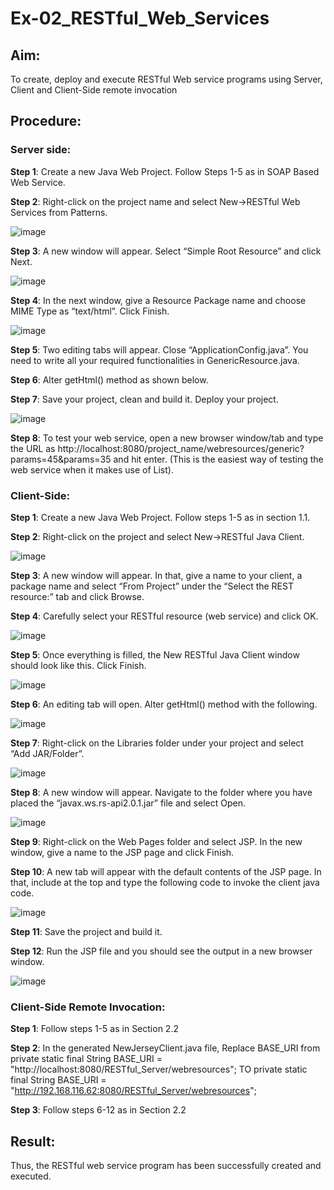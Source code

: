 # Ex-02_RESTful_Web_Services
## Aim:

To create, deploy and execute RESTful Web service programs using Server, Client and Client-Side remote invocation
## Procedure:

### Server side:
**Step 1**: Create a new Java Web Project. Follow Steps 1-5 as in SOAP Based Web Service.

**Step 2**: Right-click on the project name and select New->RESTful Web Services from Patterns.

![image](https://github.com/Mena-Rossini/Ex-04_RESTful_Web_Services/assets/102855266/a45e9a94-15c0-4f25-8af8-0f9290928969)


**Step 3**: A new window will appear. Select “Simple Root Resource” and click Next.
 
![image](https://github.com/Mena-Rossini/Ex-04_RESTful_Web_Services/assets/102855266/8c46f626-a53a-4148-9f8d-ae227b1555e9)


**Step 4**: In the next window, give a Resource Package name and choose MIME Type as “text/html”. Click Finish.

![image](https://github.com/Mena-Rossini/Ex-04_RESTful_Web_Services/assets/102855266/ef5c6ada-0f70-4929-a730-1feb3c09a490)


**Step 5**: Two editing tabs will appear. Close “ApplicationConfig.java”. You need to write all your required functionalities in GenericResource.java.

**Step 6**: Alter getHtml() method as shown below.

**Step 7**: Save your project, clean and build it. Deploy your project.
 
![image](https://github.com/Mena-Rossini/Ex-04_RESTful_Web_Services/assets/102855266/5d8e1073-f6f0-4928-a147-bbef9be2bf06)

 


**Step 8**: To test your web service, open a new browser window/tab and type the URL as http://localhost:8080/project_name/webresources/generic?params=45&params=35 and hit enter. (This is the easiest way of testing the web service when it makes use of List).



### Client-Side:


**Step 1**: Create a new Java Web Project. Follow steps 1-5 as in section 1.1.

**Step 2**: Right-click on the project and select New->RESTful Java Client.

![image](https://github.com/Mena-Rossini/Ex-04_RESTful_Web_Services/assets/102855266/20d97d6f-d836-44f2-93a4-6e6aa3b170f6)


**Step 3**: A new window will appear. In that, give a name to your client, a package name and select “From Project” under the “Select the REST resource:” tab and click Browse. 

**Step 4**: Carefully select your RESTful resource (web service) and click OK.
 
![image](https://github.com/Mena-Rossini/Ex-04_RESTful_Web_Services/assets/102855266/823edd4e-02ac-470d-a01c-e8dedcf280f7)
 

**Step 5**: Once everything is filled, the New RESTful Java Client window should look like this. Click Finish.

![image](https://github.com/Mena-Rossini/Ex-04_RESTful_Web_Services/assets/102855266/03cc9db3-efac-4eda-b799-b71568ff9b6e)


**Step 6**: An editing tab will open. Alter getHtml() method with the following.

![image](https://github.com/Mena-Rossini/Ex-04_RESTful_Web_Services/assets/102855266/ea9a5ae2-b4dc-452b-ab30-2d950667f943)


**Step 7**: Right-click on the Libraries folder under your project and select “Add JAR/Folder”.

![image](https://github.com/Mena-Rossini/Ex-04_RESTful_Web_Services/assets/102855266/a16cae89-4de4-4826-9c67-3c281908a52d)


**Step 8**: A new window will appear. Navigate to the folder where you have placed the “javax.ws.rs-api2.0.1.jar” file and select Open.
 
 ![image](https://github.com/Mena-Rossini/Ex-04_RESTful_Web_Services/assets/102855266/d3ee7aab-f952-494a-a170-39cfa1e55379)


**Step 9**: Right-click on the Web Pages folder and select JSP. In the new window, give a name to the JSP page and click Finish.

**Step 10**: A new tab will appear with the default contents of the JSP page. In that, include at the top and type the following code to invoke the client java code.

![image](https://github.com/Mena-Rossini/Ex-04_RESTful_Web_Services/assets/102855266/0f4a44df-ab7c-42b0-a16b-03bc7edbedfb)


**Step 11**: Save the project and build it.

**Step 12**: Run the JSP file and you should see the output in a new browser window.


 
![image](https://github.com/Mena-Rossini/Ex-04_RESTful_Web_Services/assets/102855266/f495b738-83a4-452b-824e-9e7a81515133)





### Client-Side Remote Invocation:

**Step 1**: Follow steps 1-5 as in Section 2.2

**Step 2**: In the generated NewJerseyClient.java file, Replace BASE_URI from private static final String BASE_URI = "http://localhost:8080/RESTful_Server/webresources"; TO private static final String BASE_URI = "http://192.168.116.62:8080/RESTful_Server/webresources";

**Step 3**: Follow steps 6-12 as in Section 2.2


## Result:
 Thus, the RESTful web service program has been successfully created and executed.
